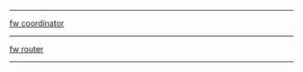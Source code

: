 
***

[fw coordinator](https://github.com/arendst/Tasmota/tree/development/tools/fw_SonoffZigbeeBridgePro_cc2652)

***

[fw router](https://github.com/arendst/Tasmota/tree/development/tools/fw_SonoffZigbeeBridgePro_router_only_cc2652)

***
